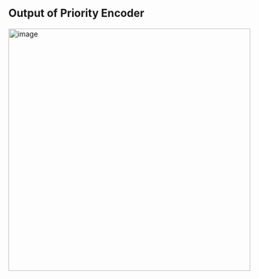 ## Output of Priority Encoder
<img width="478" alt="image" src="https://github.com/KUMARNUNAVATH/100-Days-RTL/assets/101395036/26d1c0bc-26c6-40e2-bcb0-c7cc7edc5b19">

